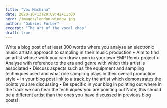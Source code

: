 ```yaml
---
title: "Vox Machina"
date: 2020-10-13T20:09:42+11:00
hero: /images/london-window.jpg
author: "Gabriel Furber"
excerpt: "The art of the vocal chop"
draft: true
---
```




Write a blog post of at least 300 words where you analyse an electronic music artist’s approach to sampling in their music production
• Aim to find an artist whose work you can draw upon in your own EMP Remix project
• Analyse with reference to the era and genre with which this artist is associated
• Discuss aspects such as the equipment and sampling techniques used and what role sampling plays in their overall production style
• In your blog post link to a track by the artist which demonstrates the points you are discussing
• Be specific in your blog in pointing out where in the track we can hear the techniques you are pointing out
Note, this should be a different artist than the ones you have discussed in previous blog posts!